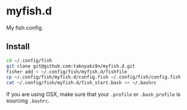 # myfish.d
My fish config.

## Install
```bash
cd ~/.config/fish
git clone git@github.com:takoyaki9n/myfish.d.git
fisher add < ~/.config/fish/myfish.d/fishfile
cp ~/.config/fish/myfish.d/config.fish ~/.config/fish/config.fish
cat ~/.config/fish/myfish.d/fish_start.bash >> ~/.bashrc
```
If you are using OSX, make sure that your `.profile` or `.bash_profile` is sourcing `.bashrc`.